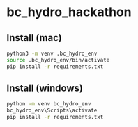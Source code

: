 # bc_hydro_hackathon

## Install (mac)

```sh
python3 -m venv .bc_hydro_env
source .bc_hydro_env/bin/activate
pip install -r requirements.txt
```

## Install (windows)

```sh
python -m venv bc_hydro_env
bc_hydro_env\Scripts\activate
pip install -r requirements.txt
```